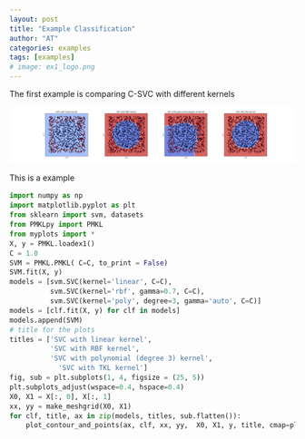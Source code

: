 ```yaml
---
layout: post
title: "Example Classification"
author: "AT"
categories: examples
tags: [examples]
# image: ex1_logo.png
---
```

 
 The first example is comparing C-SVC with different kernels 

![alt text](../assets/img/ex1.png?raw=true "Example Classification")

This is a example

```python
import numpy as np
import matplotlib.pyplot as plt
from sklearn import svm, datasets
from PMKLpy import PMKL
from myplots import *
X, y = PMKL.loadex1()
C = 1.0 
SVM = PMKL.PMKL( C=C, to_print = False) 
SVM.fit(X, y) 
models = [svm.SVC(kernel='linear', C=C), 
          svm.SVC(kernel='rbf', gamma=0.7, C=C),
          svm.SVC(kernel='poly', degree=3, gamma='auto', C=C)]
models = [clf.fit(X, y) for clf in models]
models.append(SVM)
# title for the plots
titles = ['SVC with linear kernel', 
          'SVC with RBF kernel',
          'SVC with polynomial (degree 3) kernel',
            'SVC with TKL kernel']
fig, sub = plt.subplots(1, 4, figsize = (25, 5))
plt.subplots_adjust(wspace=0.4, hspace=0.4)
X0, X1 = X[:, 0], X[:, 1]
xx, yy = make_meshgrid(X0, X1)
for clf, title, ax in zip(models, titles, sub.flatten()):
    plot_contour_and_points(ax, clf, xx, yy,  X0, X1, y, title, cmap=plt.cm.coolwarm, alpha=0.8)
```

